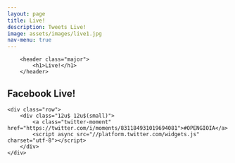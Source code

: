 ```yaml
---
layout: page
title: Live!
description: Tweets Live!
image: assets/images/live1.jpg
nav-menu: true
---
```


<section id="one">
	<div class="inner">
		
		<header class="major">
			<h1>Live!</h1>
		</header>

<!-- Content -->
<h2 id="content">Facebook Live!</h2>
<p>

</p>

	<div class="row">
		<div class="12u$ 12u$(small)">
			<a class="twitter-moment" href="https://twitter.com/i/moments/831184931019694081">#OPENGIOIA</a>
			<script async src="//platform.twitter.com/widgets.js" charset="utf-8"></script>
		</div>
	</div>

</div>
</section>